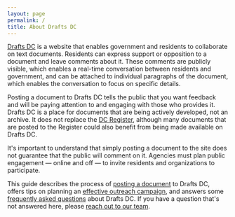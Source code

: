 ```yaml
---
layout: page
permalink: /
title: About Drafts DC
---
```


[Drafts DC](https://drafts.dc.gov/) is a website that enables government and residents to collaborate on text documents. Residents can express support or opposition to a document and leave comments about it. These comments are publicly visible, which enables a real-time conversation between residents and government, and can be attached to individual paragraphs of the document, which enables the conversation to focus on specific details.

Posting a document to Drafts DC tells the public that you want feedback and will be paying attention to and engaging with those who provides it. Drafts DC is a place for documents that are being actively developed, not an archive. It does not replace the [DC Register](http://dcregs.dc.gov), although many documents that are posted to the Register could also benefit from being made available on Drafts DC.

It's important to understand that simply posting a document to the site does not guarantee that the public will comment on it. Agencies must plan public engagement — online and off — to invite residents and organizations to participate.

This guide describes the process of [posting a document](posting.html) to Drafts DC, offers tips on planning an [effective outreach campaign](outreach.html), and answers some [frequently asked questions](faq.html) about Drafts DC. If you have a question that's not answered here, please [reach out to our team](contact.html).
